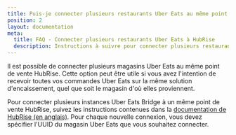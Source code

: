 ```yaml
---
title: Puis-je connecter plusieurs restaurants Uber Eats au même point de vente HubRise ?
position: 2
layout: documentation
meta:
  title: FAQ - Connecter plusieurs restaurants Uber Eats à HubRise
  description: Instructions à suivre pour connecter plusieurs restaurants Uber Eats sur le même point de vente HubRise. Recevoir toutes les commandes sur la même caisse.
---
```


Il est possible de connecter plusieurs magasins Uber Eats au même point de vente HubRise. Cette option peut être utile si vous avez l'intention de recevoir toutes vos commandes Uber Eats sur la même solution d'encaissement, quel que soit le magasin d'où elles proviennent.

Pour connecter plusieurs instances Uber Eats Bridge à un même point de vente HubRise, suivez les instructions contenues dans la [documentation de HubRise (en anglais)](/docs/faqs/connect-multiple-instances-same-app/). Pour chaque nouvelle connexion, vous devez spécifier l'UUID du magasin Uber Eats que vous souhaitez connecter.
